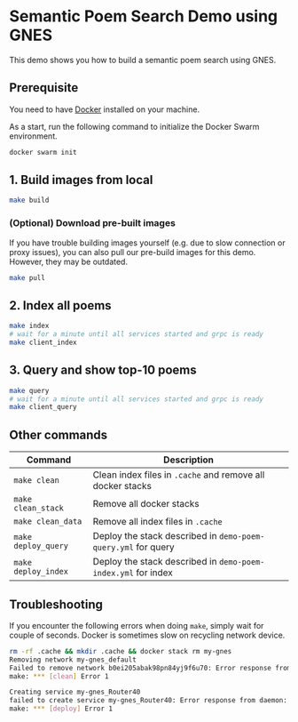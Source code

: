 # Semantic Poem Search Demo using GNES

This demo shows you how to build a semantic poem search using GNES. 

## Prerequisite

You need to have [Docker](https://docs.docker.com/install/) installed on your machine.

As a start, run the following command to initialize the Docker Swarm environment.

```bash
docker swarm init
``` 

## 1. Build images from local

```bash
make build
```

### (Optional) Download pre-built images

If you have trouble building images yourself (e.g. due to slow connection or proxy issues), you can also pull our pre-build images for this demo. However, they may be outdated.   

```bash
make pull
```


## 2. Index all poems

```bash
make index
# wait for a minute until all services started and grpc is ready
make client_index
```

## 3. Query and show top-10 poems

```bash
make query
# wait for a minute until all services started and grpc is ready
make client_query
```


## Other commands

| Command | Description |
|---|---|
| `make clean` | Clean index files in `.cache` and remove all docker stacks |
| `make clean_stack` | Remove all docker stacks |
| `make clean_data` | Remove all index files in `.cache` |
| `make deploy_query` | Deploy the stack described in `demo-poem-query.yml` for query |
| `make deploy_index` | Deploy the stack described in `demo-poem-index.yml` for index |


## Troubleshooting

If you encounter the following errors when doing `make`, simply wait for couple of seconds. Docker is sometimes slow on recycling network device.

```bash
rm -rf .cache && mkdir .cache && docker stack rm my-gnes
Removing network my-gnes_default
Failed to remove network b0ei205abak98pn84yj9f6u70: Error response from daemon: network b0ei205abak98pn84yj9f6u70 not foundFailed to remove some resources from stack: my-gnes
make: *** [clean] Error 1
```

```bash
Creating service my-gnes_Router40
failed to create service my-gnes_Router40: Error response from daemon: network my-gnes_default not found
make: *** [deploy] Error 1
```
